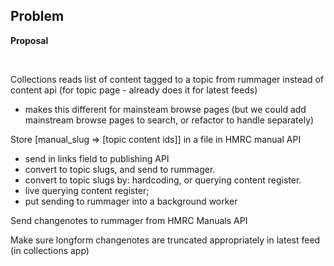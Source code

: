 ## **Problem**

**Proposal**

&nbsp;

Collections reads list of content tagged to a topic from rummager instead of content api (for topic page - already does it for latest feeds)  
 - makes this different for mainsteam browse pages (but we could add mainstream browse pages to search, or refactor to handle separately)

Store [manual\_slug =\> [topic content ids]] in a file in HMRC manual API  
 - send in links field to publishing API  
 - convert to topic slugs, and send to rummager.  
 - convert to topic slugs by: hardcoding, or querying content register.  
 - live querying content register;  
 - put sending to rummager into a background worker

Send changenotes to rummager from HMRC Manuals API

Make sure longform changenotes are truncated appropriately in latest feed (in collections app)

&nbsp;

&nbsp;

&nbsp;

&nbsp;

&nbsp;

&nbsp;

